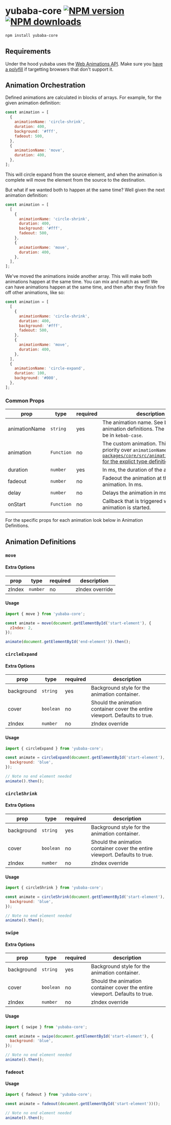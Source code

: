 # yubaba-core [![NPM version](http://img.shields.io/npm/v/yubaba-core.svg?style=flat-square)](https://www.npmjs.com/package/yubaba-core) [![NPM downloads](http://img.shields.io/npm/dm/yubaba-core.svg?style=flat-square)](https://www.npmjs.com/package/yubaba-core)

```sh
npm install yubaba-core
```

## Requirements

Under the hood yubaba uses the [Web Animations API](https://developer.mozilla.org/en-US/docs/Web/API/Web_Animations_API). Make sure you [have a polyfill](https://github.com/web-animations/web-animations-js) if targetting browsers that don't support it.

## Animation Orchestration

Defined animations are calculated in blocks of arrays. For example, for the given animation definition:

```javascript
const animation = [
  {
    animationName: 'circle-shrink',
    duration: 400,
    background: '#fff',
    fadeout: 500,
  },
  {
    animationName: 'move',
    duration: 400,
  },
];
```

This will circle expand from the source element, and when the animation is complete will move the element from the source to the destination.

But what if we wanted both to happen at the same time? Well given the next animation definition:

```javascript
const animation = [
  [
    {
      animationName: 'circle-shrink',
      duration: 400,
      background: '#fff',
      fadeout: 500,
    },
    {
      animationName: 'move',
      duration: 400,
    },
  ],
];
```

We've moved the animations inside another array. This will make both animations happen at the same time. You can mix and match as well! We can have animations happen at the same time, and then after they finish fire off other animations, like so:

```javascript
const animation = [
  [
    {
      animationName: 'circle-shrink',
      duration: 400,
      background: '#fff',
      fadeout: 500,
    },
    {
      animationName: 'move',
      duration: 400,
    },
  ],
  {
    animationName: 'circle-expand',
    duration: 100,
    background: '#000',
  },
];
```

### Common Props

| prop | type | required | description |
|-|-|-|-|
| animationName | `string` | yes | The animation name. See below for the animation definitions. The name should be in `kebab-case`. |
| animation | `Function` | no | The custom animation. This takes priority over `animationName`. [See `packages/core/src/animations/index.js` for the explict type definition.](https://github.com/madou/yubaba/blob/master/packages/core/src/animations/index.js#L16) |
| duration | `number` | yes | In ms, the duration of the animation. |
| fadeout | `number` | no | Fadeout the animation at the end of the animation. In ms. |
| delay | `number` | no | Delays the animation in ms. |
| onStart | `Function` | no | Callback that is triggered when the animation is started. |

For the specific props for each animation look below in Animation Definitions.

## Animation Definitions

### `move`

#### Extra Options

| prop | type | required | description |
|-|-|-|-|
| zIndex | `number` | no | zIndex override |

#### Usage

```javascript
import { move } from 'yubaba-core';

const animate = move(document.getElementById('start-element'), {
  zIndex: 2,
});

animate(document.getElementById('end-element')).then();
```

### `circleExpand`

#### Extra Options

| prop | type | required | description |
|-|-|-|-|
| background | `string` | yes | Background style for the animation container. |
| cover | `boolean` | no | Should the animation container cover the entire viewport. Defaults to true. |
| zIndex | `number` | no | zIndex override |

#### Usage

```javascript
import { circleExpand } from 'yubaba-core';

const animate = circleExpand(document.getElementById('start-element'), {
  background: 'blue',
});

// Note no end element needed
animate().then();
```

### `circleShrink`

#### Extra Options

| prop | type | required | description |
|-|-|-|-|
| background | `string` | yes | Background style for the animation container. |
| cover | `boolean` | no | Should the animation container cover the entire viewport. Defaults to true. |
| zIndex | `number` | no | zIndex override |

#### Usage

```javascript
import { circleShrink } from 'yubaba-core';

const animate = circleShrink(document.getElementById('start-element'), {
  background: 'blue',
});

// Note no end element needed
animate().then();
```

### `swipe`

#### Extra Options

| prop | type | required | description |
|-|-|-|-|
| background | `string` | yes | Background style for the animation container. |
| cover | `boolean` | no | Should the animation container cover the entire viewport. Defaults to true. |
| zIndex | `number` | no | zIndex override |

#### Usage

```javascript
import { swipe } from 'yubaba-core';

const animate = swipe(document.getElementById('start-element'), {
  background: 'blue',
});

// Note no end element needed
animate().then();
```

### `fadeout`

#### Usage

```javascript
import { fadeout } from 'yubaba-core';

const animate = fadeout(document.getElementById('start-element'))();

// Note no end element needed
animate().then();
```
